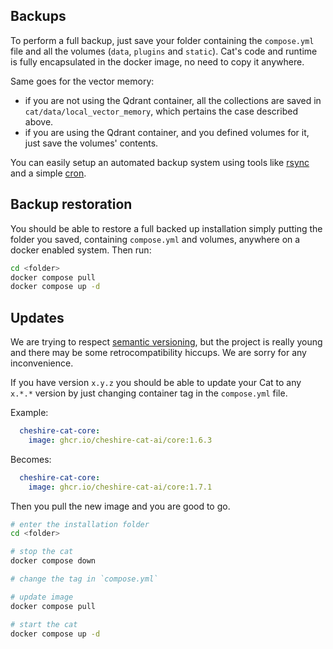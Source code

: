 
## Backups

To perform a full backup, just save your folder containing the `compose.yml` file and all the volumes (`data`, `plugins` and `static`). Cat's code and runtime is fully encapsulated in the docker image, no need to copy it anywhere.

Same goes for the vector memory:

- if you are not using the Qdrant container, all the collections are saved in `cat/data/local_vector_memory`, which pertains the case described above.
- if you are using the Qdrant container, and you defined volumes for it, just save the volumes' contents.

You can easily setup an automated backup system using tools like [rsync](https://linux.die.net/man/1/rsync) and a simple [cron](https://linux.die.net/man/8/cron).

## Backup restoration

You should be able to restore a full backed up installation simply putting the folder you saved, containing `compose.yml` and volumes, anywhere on a docker enabled system. Then run:

```bash
cd <folder>
docker compose pull
docker compose up -d
```

## Updates

We are trying to respect [semantic versioning](https://semver.org/), but the project is really young and there may be some retrocompatibility hiccups. We are sorry for any inconvenience.

If you have version `x.y.z` you should be able to update your Cat to any `x.*.*` version by just changing container tag in the `compose.yml` file.

Example:

```yaml
  cheshire-cat-core:
    image: ghcr.io/cheshire-cat-ai/core:1.6.3
```

Becomes:

```yaml
  cheshire-cat-core:
    image: ghcr.io/cheshire-cat-ai/core:1.7.1
```

Then you pull the new image and you are good to go.

```bash
# enter the installation folder
cd <folder>

# stop the cat
docker compose down

# change the tag in `compose.yml`

# update image
docker compose pull

# start the cat
docker compose up -d
```